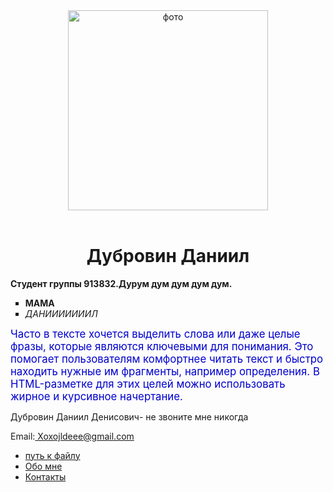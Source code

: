 <!DOCTYPE html>
<html>
 <head>
 <meta charset="utf-8">
 <meta name="description" content="Студент БГУИР.">
<title>COMPELLO</title>
</head>
<body>
<header> 
 <img src="img/1.png" weight="240" height="320" alt="фото">
</header>
<main>
  <h1 align="center">Дубровин Даниил</h1>
  <p align="left"><b>Студент группы 913832.Дурум дум дум дум дум.</b></p>   
  <ul type="square">
    <li><strong>MAMA </strong></li>
    <li><em>ДАНИИИИИИИЛ</em></li>
  </ul>
 <p style="color:#0000CD"><big>Часто в тексте хочется выделить слова или даже целые фразы, которые являются ключевыми для понимания. Это помогает пользователям комфортнее читать текст и быстро находить нужные им фрагменты, например определения. В HTML-разметке для этих целей можно использовать жирное и курсивное начертание.</big></p>
</main>

<footer> 
<p> Дубровин Даниил Денисович- не звоните мне никогда </p>
<p>Email:<a href="mailto:xoxojIdeee@gmail.com" title="user e-mail"> Xoxojldeee@gmail.com</a> </p> 
 <div id="menu">
    <ul>
      <li><a href="E:\FOB\danya" target="_blank" >путь к файлу</a></li>
      <li><a href="#start">Обо мне</a></li>
      <li><a href="/contacts">Контакты</a></li>
    </ul>
  </div>
</footer>

 </body>
 </html>
 
